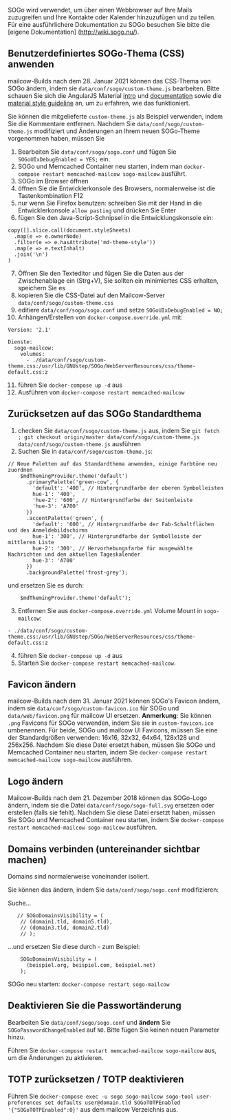 SOGo wird verwendet, um über einen Webbrowser auf Ihre Mails zuzugreifen und Ihre Kontakte oder Kalender hinzuzufügen und zu teilen. Für eine ausführlichere Dokumentation zu SOGo besuchen Sie bitte die [eigene Dokumentation] (http://wiki.sogo.nu/).

## Benutzerdefiniertes SOGo-Thema (CSS) anwenden
mailcow-Builds nach dem 28. Januar 2021 können das CSS-Thema von SOGo ändern, indem sie `data/conf/sogo/custom-theme.js` bearbeiten.
Bitte schauen Sie sich die AngularJS Material [intro](https://material.angularjs.org/latest/Theming/01_introduction) und [documentation](https://material.angularjs.org/latest/Theming/03_configuring_a_theme) sowie die [material style guideline](https://material.io/archive/guidelines/style/color.html#color-color-palette) an, um zu erfahren, wie das funktioniert. 

Sie können die mitgelieferte `custom-theme.js` als Beispiel verwenden, indem Sie die Kommentare entfernen.
Nachdem Sie `data/conf/sogo/custom-theme.js` modifiziert und Änderungen an Ihrem neuen SOGo-Theme vorgenommen haben, müssen Sie 

1. Bearbeiten Sie `data/conf/sogo/sogo.conf` und fügen Sie `SOGoUIxDebugEnabled = YES;` ein.
2. SOGo und Memcached Container neu starten, indem man `docker-compose restart memcached-mailcow sogo-mailcow` ausführt.
3. SOGo im Browser öffnen
4. öffnen Sie die Entwicklerkonsole des Browsers, normalerweise ist die Tastenkombination F12
5. nur wenn Sie Firefox benutzen: schreiben Sie mit der Hand in die Entwicklerkonsole `allow pasting` und drücken Sie Enter
6. fügen Sie den Java-Script-Schnipsel in die Entwicklungskonsole ein:
```
copy([].slice.call(document.styleSheets)
  .map(e => e.ownerNode)
  .filter(e => e.hasAttribute('md-theme-style'))
  .map(e => e.textInhalt)
  .join('\n')
)
```
7. Öffnen Sie den Texteditor und fügen Sie die Daten aus der Zwischenablage ein (Strg+V), Sie sollten ein minimiertes CSS erhalten, speichern Sie es
8. kopieren Sie die CSS-Datei auf den Mailcow-Server `data/conf/sogo/custom-theme.css`
9. editiere `data/conf/sogo/sogo.conf` und setze `SOGoUIxDebugEnabled = NO;`
10. Anhängen/Erstellen von `docker-compose.override.yml` mit:
```
Version: '2.1'

Dienste:
  sogo-mailcow:
    volumes:
      - ./data/conf/sogo/custom-theme.css:/usr/lib/GNUstep/SOGo/WebServerResources/css/theme-default.css:z
```
11. führen Sie `docker-compose up -d` aus
12. Ausführen von `docker-compose restart memcached-mailcow`

## Zurücksetzen auf das SOGo Standardthema
1. checken Sie `data/conf/sogo/custom-theme.js` aus, indem Sie `git fetch ; git checkout origin/master data/conf/sogo/custom-theme.js data/conf/sogo/custom-theme.js` ausführen
2. Suchen Sie in `data/conf/sogo/custom-theme.js`:
```
// Neue Paletten auf das Standardthema anwenden, einige Farbtöne neu zuordnen
    $mdThemingProvider.theme('default')
      .primaryPalette('green-cow', {
        'default': '400', // Hintergrundfarbe der oberen Symbolleisten
        hue-1': '400',
        'hue-2': '600', // Hintergrundfarbe der Seitenleiste
        'hue-3': 'A700'
      })
      .accentPalette('green', {
        'default': '600', // Hintergrundfarbe der Fab-Schaltflächen und des Anmeldebildschirms
        hue-1': '300', // Hintergrundfarbe der Symbolleiste der mittleren Liste
        hue-2': '300', // Hervorhebungsfarbe für ausgewählte Nachrichten und den aktuellen Tageskalender
        hue-3': 'A700'
      })
      .backgroundPalette('frost-grey');
```
und ersetzen Sie es durch:
```
    $mdThemingProvider.theme('default');
```
3. Entfernen Sie aus `docker-compose.override.yml` Volume Mount in `sogo-mailcow`:
```
- ./data/conf/sogo/custom-theme.css:/usr/lib/GNUstep/SOGo/WebServerResources/css/theme-default.css:z
```
4. führen Sie `docker-compose up -d` aus
5. Starten Sie `docker-compose restart memcached-mailcow`.

## Favicon ändern
mailcow-Builds nach dem 31. Januar 2021 können SOGo's Favicon ändern, indem sie `data/conf/sogo/custom-favicon.ico` für SOGo und `data/web/favicon.png` für mailcow UI ersetzen.
**Anmerkung**: Sie können `.png` Favicons für SOGo verwenden, indem Sie sie in `custom-favicon.ico` umbenennen.
Für beide, SOGo und mailcow UI Favicons, müssen Sie eine der Standardgrößen verwenden: 16x16, 32x32, 64x64, 128x128 und 256x256.
Nachdem Sie diese Datei ersetzt haben, müssen Sie SOGo und Memcached Container neu starten, indem Sie `docker-compose restart memcached-mailcow sogo-mailcow` ausführen.

## Logo ändern
Mailcow-Builds nach dem 21. Dezember 2018 können das SOGo-Logo ändern, indem sie die Datei `data/conf/sogo/sogo-full.svg` ersetzen oder erstellen (falls sie fehlt).
Nachdem Sie diese Datei ersetzt haben, müssen Sie SOGo und Memcached Container neu starten, indem Sie `docker-compose restart memcached-mailcow sogo-mailcow` ausführen.

## Domains verbinden (untereinander sichtbar machen)
Domains sind normalerweise voneinander isoliert.

Sie können das ändern, indem Sie `data/conf/sogo/sogo.conf` modifizieren:

Suche...
```
   // SOGoDomainsVisibility = (
    // (domain1.tld, domain5.tld),
    // (domain3.tld, domain2.tld)
    // );
```
...und ersetzen Sie diese durch - zum Beispiel:

```
    SOGoDomainsVisibility = (
      (beispiel.org, beispiel.com, beispiel.net)
    );
```

SOGo neu starten: `docker-compose restart sogo-mailcow`

## Deaktivieren Sie die Passwortänderung

Bearbeiten Sie `data/conf/sogo/sogo.conf` und **ändern** Sie `SOGoPasswordChangeEnabled` auf `NO`. Bitte fügen Sie keinen neuen Parameter hinzu.

Führen Sie `docker-compose restart memcached-mailcow sogo-mailcow` aus, um die Änderungen zu aktivieren.

## TOTP zurücksetzen / TOTP deaktivieren

Führen Sie `docker-compose exec -u sogo sogo-mailcow sogo-tool user-preferences set defaults user@domain.tld SOGoTOTPEnabled '{"SOGoTOTPEnabled":0}'` aus dem mailcow Verzeichnis aus.

